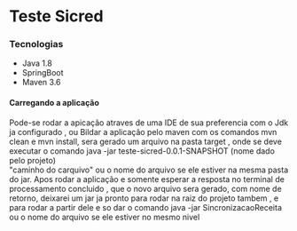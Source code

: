 # Teste Sicred

### Tecnologias

- Java 1.8
- SpringBoot
- Maven 3.6

#### Carregando a aplicação
Pode-se rodar a apicação atraves de uma IDE de sua preferencia com o Jdk 
ja configurado , ou Bildar a aplicação pelo maven com os comandos mvn 
clean e mvn install, sera gerado um arquivo na pasta target , 
onde se deve executar o comando java -jar teste-sicred-0.0.1-SNAPSHOT (nome dado pelo projeto)  
"caminho do carquivo" ou o nome do arquivo se ele estiver na mesma 
pasta do jar.
Apos rodar a aplicação e somente esperar a resposta no terminal de processamento concluido , que o novo arquivo sera gerado, com  nome de retorno,
deixarei um jar ja pronto para rodar na raiz do projeto tambem , e para rodar a partir dele e so dar o comando java -jar SincronizacaoReceita <caminho-do-arquivo> ou o nome do arquivo se ele estiver no mesmo nivel 
